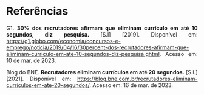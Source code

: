 # Referências

<div align="justify">

G1. **30% dos recrutadores afirmam que eliminam currículo em até 10 segundos, diz pesquisa.** [S.I] [2019]. Disponível em: https://g1.globo.com/economia/concursos-e-emprego/noticia/2019/04/16/30percent-dos-recrutadores-afirmam-que-eliminam-curriculo-em-ate-10-segundos-diz-pesquisa.ghtml. Acesso em: 10 de mar. de 2023.

Blog do BNE. **Recrutadores eliminam currículos em até 20 segundos.** [S.I.] [2021]. Disponível em: https://blog.bne.com.br/recrutadores-eliminam-curriculos-em-ate-20-segundos/. Acesso em: 16 de mar. de 2023.

</div>
